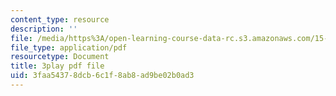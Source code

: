 ```yaml
---
content_type: resource
description: ''
file: /media/https%3A/open-learning-course-data-rc.s3.amazonaws.com/15-s50-poker-theory-and-analytics-january-iap-2015/3faa54378dcb6c1f8ab8ad9be02b0ad3_IZZ4y5GfdOU.pdf
file_type: application/pdf
resourcetype: Document
title: 3play pdf file
uid: 3faa5437-8dcb-6c1f-8ab8-ad9be02b0ad3
---
```

